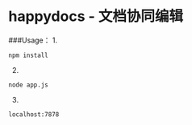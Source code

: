 happydocs - 文档协同编辑
=======

###Usage：
1.
```
npm install
``` 

2.
```
node app.js
```

3.
```
localhost:7878
```

